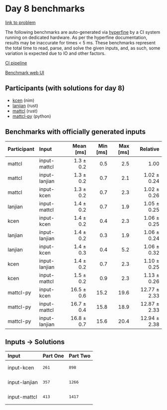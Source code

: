 # Day 8 benchmarks

[link to problem](https://adventofcode.com/2024/day/8)

The following benchmarks are auto-generated via
[hyperfine](https://github.com/sharkdp/hyperfine) by a CI system running on
dedicated hardware. As per the hyperfine documentation, results may be
inaccurate for times < 5 ms. These benchmarks represent the total time to read,
parse, and solve the given inputs, and, as such, some variation is expected due
to IO and other factors.

[CI pipeline](http://ci.papercode.net:8080/teams/main/pipelines/aoc2024)

[Benchmark web UI](https://aoc.ancalagon.black)


## Participants (with solutions for day 8)

- [kcen](https://github.com/kcen/aoc2024) (nim)
- [lanjian](https://github.com/lanjian/aoc-2024) (rust)
- [mattcl](https://github.com/mattcl/aoc2024) (rust)
- [mattcl-py](https://github.com/mattcl/aoc2024-py) (python)


## Benchmarks with officially generated inputs

| Participant | Input | Mean [ms] | Min [ms] | Max [ms] | Relative |
|:---|:---|---:|---:|---:|---:|
| mattcl | input-mattcl | 1.3 ± 0.2 | 0.5 | 2.5 | 1.00 |
| mattcl | input-lanjian | 1.3 ± 0.2 | 0.7 | 2.1 | 1.02 ± 0.24 |
| mattcl | input-kcen | 1.3 ± 0.2 | 0.7 | 2.3 | 1.02 ± 0.26 |
| lanjian | input-mattcl | 1.4 ± 0.2 | 0.7 | 1.9 | 1.05 ± 0.25 |
| kcen | input-kcen | 1.4 ± 0.2 | 0.4 | 2.3 | 1.06 ± 0.25 |
| lanjian | input-lanjian | 1.4 ± 0.2 | 0.3 | 1.9 | 1.06 ± 0.24 |
| lanjian | input-kcen | 1.4 ± 0.3 | 0.4 | 5.2 | 1.06 ± 0.32 |
| kcen | input-lanjian | 1.4 ± 0.2 | 0.7 | 2.3 | 1.10 ± 0.25 |
| kcen | input-mattcl | 1.5 ± 0.2 | 0.9 | 2.3 | 1.13 ± 0.26 |
| mattcl-py | input-kcen | 16.5 ± 0.6 | 15.2 | 19.6 | 12.77 ± 2.33 |
| mattcl-py | input-mattcl | 16.7 ± 0.4 | 15.8 | 18.9 | 12.87 ± 2.33 |
| mattcl-py | input-lanjian | 16.8 ± 0.7 | 15.6 | 20.4 | 12.94 ± 2.38 |


## Inputs -> Solutions

| Input | Part One | Part Two |
|:---|:---|:---|
|input-kcen|<pre>261</pre>|<pre>898</pre>|
|input-lanjian|<pre>357</pre>|<pre>1266</pre>|
|input-mattcl|<pre>413</pre>|<pre>1417</pre>|